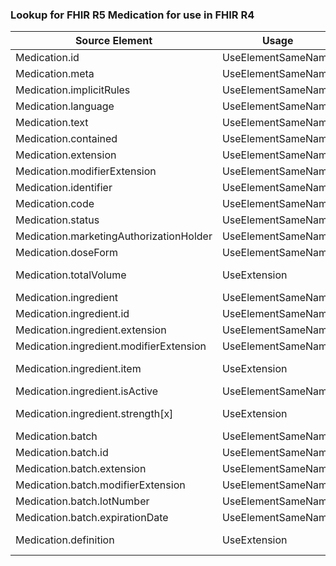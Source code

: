 ### Lookup for FHIR R5 Medication for use in FHIR R4

| Source Element | Usage | Target |
| -------------- | ----- | ------ |
| Medication.id | UseElementSameName | Medication.id |
| Medication.meta | UseElementSameName | Medication.meta |
| Medication.implicitRules | UseElementSameName | Medication.implicitRules |
| Medication.language | UseElementSameName | Medication.language |
| Medication.text | UseElementSameName | Medication.text |
| Medication.contained | UseElementSameName | Medication.contained |
| Medication.extension | UseElementSameName | Medication.extension |
| Medication.modifierExtension | UseElementSameName | Medication.modifierExtension |
| Medication.identifier | UseElementSameName | Medication.identifier |
| Medication.code | UseElementSameName | Medication.code |
| Medication.status | UseElementSameName | Medication.status |
| Medication.marketingAuthorizationHolder | UseElementSameName | Medication.manufacturer |
| Medication.doseForm | UseElementSameName | Medication.form |
| Medication.totalVolume | UseExtension | http://hl7.org/fhir/5.0/StructureDefinition/extension-Medication.totalVolume |
| Medication.ingredient | UseElementSameName | Medication.ingredient |
| Medication.ingredient.id | UseElementSameName | Medication.ingredient.id |
| Medication.ingredient.extension | UseElementSameName | Medication.ingredient.extension |
| Medication.ingredient.modifierExtension | UseElementSameName | Medication.ingredient.modifierExtension |
| Medication.ingredient.item | UseExtension | http://hl7.org/fhir/5.0/StructureDefinition/extension-Medication.ingredient.item |
| Medication.ingredient.isActive | UseElementSameName | Medication.ingredient.isActive |
| Medication.ingredient.strength[x] | UseExtension | http://hl7.org/fhir/5.0/StructureDefinition/extension-Medication.ingredient.strength |
| Medication.batch | UseElementSameName | Medication.batch |
| Medication.batch.id | UseElementSameName | Medication.batch.id |
| Medication.batch.extension | UseElementSameName | Medication.batch.extension |
| Medication.batch.modifierExtension | UseElementSameName | Medication.batch.modifierExtension |
| Medication.batch.lotNumber | UseElementSameName | Medication.batch.lotNumber |
| Medication.batch.expirationDate | UseElementSameName | Medication.batch.expirationDate |
| Medication.definition | UseExtension | http://hl7.org/fhir/5.0/StructureDefinition/extension-Medication.definition |
